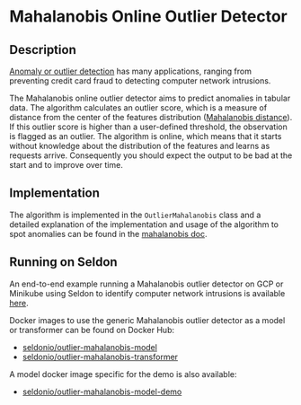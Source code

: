 # Mahalanobis Online Outlier Detector

## Description

[Anomaly or outlier detection](https://en.wikipedia.org/wiki/Anomaly_detection) has many applications, ranging from preventing credit card fraud to detecting computer network intrusions.

The Mahalanobis online outlier detector aims to predict anomalies in tabular data. The algorithm calculates an outlier score, which is a measure of distance from the center of the features distribution ([Mahalanobis distance](https://en.wikipedia.org/wiki/Mahalanobis_distance)). If this outlier score is higher than a user-defined threshold, the observation is flagged as an outlier. The algorithm is online, which means that it starts without knowledge about the distribution of the features and learns as requests arrive. Consequently you should expect the output to be bad at the start and to improve over time.

## Implementation

The algorithm is implemented in the ```OutlierMahalanobis``` class and a detailed explanation of the implementation and usage of the algorithm to spot anomalies can be found in the [mahalanobis doc](./doc.ipynb).

## Running on Seldon

An end-to-end example running a Mahalanobis outlier detector on GCP or Minikube using Seldon to identify computer network intrusions is available [here](./outlier_mahalanobis.ipynb).

Docker images to use the generic Mahalanobis outlier detector as a model or transformer can be found on Docker Hub:
* [seldonio/outlier-mahalanobis-model](https://hub.docker.com/r/seldonio/outlier-mahalanobis-model)
* [seldonio/outlier-mahalanobis-transformer](https://hub.docker.com/r/seldonio/outlier-mahalanobis-transformer)

A model docker image specific for the demo is also available:
* [seldonio/outlier-mahalanobis-model-demo](https://hub.docker.com/r/seldonio/outlier-mahalanobis-model-demo)